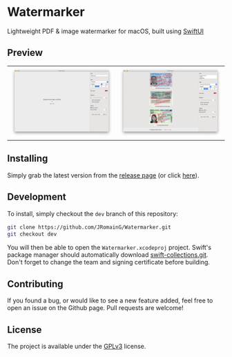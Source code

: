 # Watermarker

Lightweight PDF &amp; image watermarker for macOS, built using [SwiftUI](https://developer.apple.com/xcode/swiftui)

## Preview

<table style="border: none">
  <tr style="border: none">
    <td style="border: none"><img src="img/preview-1.png"></td>
    <td style="border: none"><img src="img/preview-2.png"></td>
  </tr>
</table>

## Installing

Simply grab the latest version from the [release page](https://github.com/JRomainG/Watermarker/releases) (or click [here](https://github.com/JRomainG/Watermarker/releases/latest/download/Watermarker.app.zip)).

## Development

To install, simply checkout the `dev` branch of this repository:

```bash
git clone https://github.com/JRomainG/Watermarker.git
git checkout dev
```

You will then be able to open the `Watermarker.xcodeproj` project. Swift's package manager should automatically download [swift-collections.git](https://github.com/apple/swift-collections.git). Don't forget to change the team and signing certificate before building.

## Contributing

If you found a bug, or would like to see a new feature added, feel free to open an issue on the Github page. Pull requests are welcome!

## License

The project is available under the [GPLv3](https://www.gnu.org/licenses/gpl-3.0.en.html) license.
